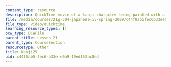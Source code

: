 ```yaml
---
content_type: resource
description: QuickTime movie of a kanji character being painted with a brush.
file: /media/courses/21g-504-japanese-iv-spring-2009/c44f0ab5fec6b33ee0a919ed15fac8ed_Kanji29.mov
file_type: video/quicktime
learning_resource_types: []
ocw_type: OCWFile
parent_title: Lesson 21
parent_type: CourseSection
resourcetype: Other
title: Kanji29
uid: c44f0ab5-fec6-b33e-e0a9-19ed15fac8ed
---
```

